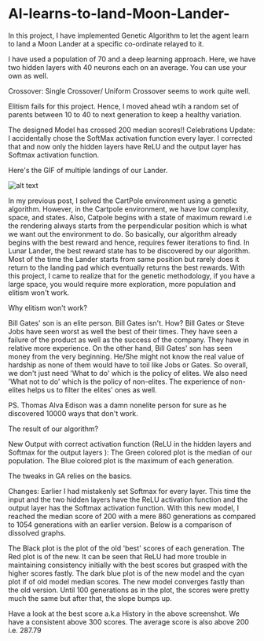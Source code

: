 # AI-learns-to-land-Moon-Lander-
In this project, I have implemented Genetic Algorithm to let the agent learn to land a Moon Lander at a specific co-ordinate relayed to it.

I have used a population of 70 and a deep learning approach. Here, we have two hidden layers with 40 neurons each on an average. 
You can use your own as well.

Crossover: Single Crossover/ Uniform Crossover seems to work quite well.

Elitism fails for this project. Hence, I moved ahead wtih a random set of parents between 10 to 40 to next generation to keep a healthy 
variation.

The designed Model has crossed 200 median scores!! Celebrations
Update: I accidentally chose the SoftMax activation function every layer. I corrected that and now only the hidden layers have ReLU and the output layer has Softmax activation function.

Here's the GIF of multiple landings of our Lander.

![alt text](https://1.bp.blogspot.com/-Lokb2RhmSmc/XfMTqSjntRI/AAAAAAAAE3E/cSfWXM8C0W8mKNd7-cHYkHHxHIbjEvlngCLcBGAsYHQ/s1600/WORK.gif)


In my previous post, I solved the CartPole environment using a genetic algorithm. However, in the Cartpole environment, we have low complexity, space, and states. Also, Catpole begins with a state of maximum reward i.e the rendering always starts from the perpendicular position which is what we want out the environment to do. So basically, our algorithm already begins with the best reward and hence, requires fewer iterations to find. In Lunar Lander, the best reward state has to be discovered by our algorithm. Most of the time the Lander starts from same position but rarely does it return to the landing pad which eventually returns the best rewards. With this project, I came to realize that for the genetic methodology, if you have a large space, you would require more exploration, more population and elitism won't work.

Why elitism won't work?

Bill Gates' son is an elite person. Bill Gates isn't. How?
Bill Gates or Steve Jobs have seen worst as well the best of their times. They have seen a failure of the product as well as the success of the company. They have in relative more experience. On the other hand, Bill Gates' son has seen money from the very beginning. He/She might not know the real value of hardship as none of them would have to toil like Jobs or Gates. So overall, we don't just need 'What to do' which is the policy of elites. We also need 'What not to do' which is the policy of non-elites. The experience of non-elites helps us to filter the elites' ones as well.

PS. Thomas Alva Edison was a damn nonelite person for sure as he discovered 10000 ways that don't work.

The result of our algorithm?

New Output with correct activation function (ReLU in the hidden layers and Softmax for the output layers ):
The Green colored plot is the median of our population. The Blue colored plot is the maximum of each generation.

The tweaks in GA relies on the basics.

Changes: Earlier I had mistakenly set Softmax for every layer. This time the input and the two hidden layers have the ReLU activation function and the output layer has the Softmax activation function. With this new model, I reached the median score of 200 with a mere 860 generations as compared to 1054 generations with an earlier version. Below is a comparison of dissolved graphs.



The Black plot is the plot of the old 'best' scores of each generation. The Red plot is of the new. It can be seen that ReLU had more trouble in maintaining consistency initially with the best scores but grasped with the higher scores fastly. The dark blue plot is of the new model and the cyan plot if of old model median scores. The new model converges fastly than the old version. Until 100 generations as in the plot, the scores were pretty much the same but after that, the slope bumps up.



Have a look at the best score a.k.a History in the above screenshot. We have a consistent above 300 scores. The average score is also above 200 i.e. 287.79
